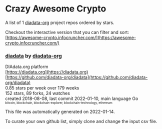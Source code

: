 # Crazy Awesome Crypto
A list of 1 [diadata-org](https://github.com/diadata-org) project repos ordered by stars.  

Checkout the interactive version that you can filter and sort: 
[https://awesome-crypto.infocruncher.com/](https://awesome-crypto.infocruncher.com/)  


### [diadata](https://github.com/diadata-org/diadata) by [diadata-org](https://github.com/diadata-org)  
DIAdata.org platform  
[https://diadata.org](https://diadata.org)  
[https://github.com/diadata-org/diadata](https://github.com/diadata-org/diadata)  
0.85 stars per week over 179 weeks  
152 stars, 89 forks, 24 watches  
created 2018-08-08, last commit 2022-01-10, main language Go  
<sub><sup>bitcoin, blockchain, blockchain-explorer, blockchain-technology, ethereum</sup></sub>


This file was automatically generated on 2022-01-14.  

To curate your own github list, simply clone and change the input csv file.  